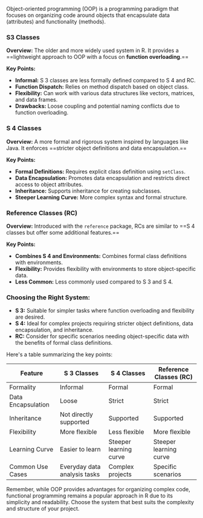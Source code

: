 Object-oriented programming (OOP) is a programming paradigm that focuses on organizing code around objects that encapsulate data (attributes) and functionality (methods).

### S3 Classes

**Overview:** The older and more widely used system in R. It provides a ==lightweight approach to OOP with a focus on **function overloading**.==

**Key Points:**
- **Informal:** S 3 classes are less formally defined compared to S 4 and RC.
- **Function Dispatch:** Relies on method dispatch based on object class.
- **Flexibility:** Can work with various data structures like vectors, matrices, and data frames.
- **Drawbacks:** Loose coupling and potential naming conflicts due to function overloading.

### S 4 Classes

**Overview:** A more formal and rigorous system inspired by languages like Java. It enforces ==stricter object definitions and data encapsulation.==

**Key Points:**
- **Formal Definitions:** Requires explicit class definition using `setClass`.
- **Data Encapsulation:** Promotes data encapsulation and restricts direct access to object attributes.
- **Inheritance:** Supports inheritance for creating subclasses.
- **Steeper Learning Curve:** More complex syntax and formal structure.

### Reference Classes (RC)

**Overview:** Introduced with the `reference` package, RCs are similar to ==S 4 classes but offer some additional features.==

**Key Points:**
- **Combines S 4 and Environments:** Combines formal class definitions with environments.
- **Flexibility:** Provides flexibility with environments to store object-specific data.
- **Less Common:** Less commonly used compared to S 3 and S 4.

### Choosing the Right System:

- **S 3:** Suitable for simpler tasks where function overloading and flexibility are desired.
- **S 4:** Ideal for complex projects requiring stricter object definitions, data encapsulation, and inheritance.
- **RC:** Consider for specific scenarios needing object-specific data with the benefits of formal class definitions.

Here's a table summarizing the key points:

| Feature            | S 3 Classes                  | S 4 Classes            | Reference Classes (RC) |
| ------------------ | ---------------------------- | ---------------------- | ---------------------- |
| Formality          | Informal                     | Formal                 | Formal                 |
| Data Encapsulation | Loose                        | Strict                 | Strict                 |
| Inheritance        | Not directly supported       | Supported              | Supported              |
| Flexibility        | More flexible                | Less flexible          | More flexible          |
| Learning Curve     | Easier to learn              | Steeper learning curve | Steeper learning curve |
| Common Use Cases   | Everyday data analysis tasks | Complex projects       | Specific scenarios     |

Remember, while OOP provides advantages for organizing complex code, functional programming remains a popular approach in R due to its simplicity and readability. Choose the system that best suits the complexity and structure of your project.
